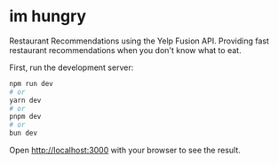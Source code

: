 # im hungry
Restaurant Recommendations using the Yelp Fusion API.
Providing fast restaurant recommendations when
you don't know what to eat.


First, run the development server:

```bash
npm run dev
# or
yarn dev
# or
pnpm dev
# or
bun dev
```

Open [http://localhost:3000](http://localhost:3000) with your browser to see the result.

